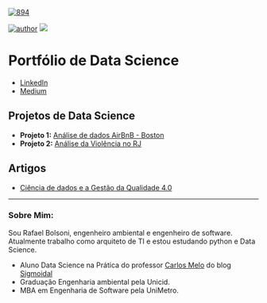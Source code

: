 <a href="https://ibb.co/q1pgByZ"><img src="https://i.ibb.co/JkHpnBh/894.jpg" alt="894" border="0" /></a>

[![author](https://img.shields.io/badge/author-rbolsoni-orange.svg)](www.linkedin.com/in/rafabolsoni) [![](https://img.shields.io/badge/python-3.5+-blue.svg)](https://www.python.org/downloads/release/python-365/)

# Portfólio de Data Science

* [LinkedIn](https://www.linkedin.com/in/rafabolsoni/)
* [Medium](https://medium.com/@rafabolsoni)

## Projetos de Data Science

* **Projeto 1:** [Análise de dados AirBnB - Boston](https://github.com/rbolsoni/Portfolio-Data-Science/blob/master/Analisando_os_Dados_do_Airbnb_(Boston).ipynb)
* **Projeto 2:** [Análise da Violência no RJ](https://github.com/rbolsoni/Portfolio-Data-Science/blob/master/Analise_da_Violencia_no_RJ.ipynb)

## Artigos

* [Ciência de dados e a Gestão da Qualidade 4.0](https://medium.com/@rafabolsoni/ci%C3%AAncia-de-dados-e-a-gest%C3%A3o-da-qualidade-4-0-32d44ddf2c78)

---

### Sobre Mim:

Sou Rafael Bolsoni, engenheiro ambiental e engenheiro de software. Atualmente trabalho como arquiteto de TI e estou estudando python e Data Science.

* Aluno Data Science na Prática do professor [Carlos Melo](https://github.com/carlosfab) do blog [Sigmoidal](https://sigmoidal.ai)
* Graduação Engenharia ambiental pela Unicid.
* MBA em Engenharia de Software pela UniMetro.

